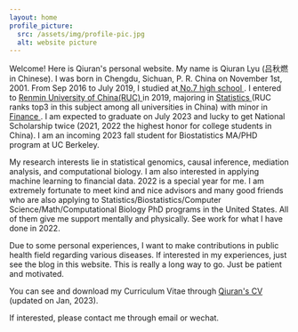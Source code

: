```yaml
---
layout: home
profile_picture:
  src: /assets/img/profile-pic.jpg
  alt: website picture
---
```


<p>
  Welcome! Here is Qiuran's personal website. My name is Qiuran Lyu (吕秋燃 in Chinese). I was born in Chengdu, Sichuan, P. R. China on November 1st, 2001. From Sep 2016 to July 2019, I studied at<a href="http://www.cdqz.net"> No.7 high school </a> . I entered to <a href="https://www.ruc.edu.cn"> Renmin University of China(RUC) </a> in 2019, majoring in <a href="http://stat.ruc.edu.cn"> Statistics </a> (RUC ranks top3 in this subject among all universities in China) with minor in  <a href="http://sf.ruc.edu.cn/"> Finance </a> .  I am expected to graduate on July 2023 and lucky to get National Scholarship twice (2021, 2022 the highest honor for college students in China). I am an incoming 2023 fall student for Biostatistics MA/PHD program at UC Berkeley.

</p>
<p>
  My research interests lie in statistical genomics, causal inference, mediation analysis, and computational biology. I am also interested in applying machine learning to financial data. 2022 is a special year for me. I am extremely fortunate to meet kind and nice advisors and many good friends who are also applying to Statistics/Biostatistics/Computer Science/Math/Computational Biology PhD programs in the United States. All of them give me support mentally and physically. See work for what I have done in 2022.

</p>
  Due to some personal experiences, I want to make contributions in public health field regarding various diseases.  If interested in my experiences, just see the blog in this website. This is really a long way to go. Just be patient and motivated.
  
</p>
  You can see and download my Curriculum Vitae through <a href="https://drive.google.com/file/d/1xImYx9ljpaMWl9bEQZZYmt1qKhgmW40H/view?usp=sharing"> Qiuran's CV </a> (updated on Jan, 2023).
</p>
<p> 
  If interested, please contact me through email or wechat.
</p>
